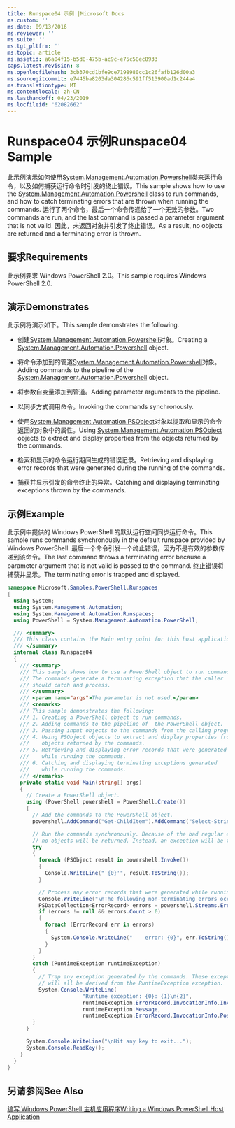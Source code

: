 ```yaml
---
title: Runspace04 示例 |Microsoft Docs
ms.custom: ''
ms.date: 09/13/2016
ms.reviewer: ''
ms.suite: ''
ms.tgt_pltfrm: ''
ms.topic: article
ms.assetid: a6a04f15-b5d8-475b-ac9c-e75c58ec8933
caps.latest.revision: 8
ms.openlocfilehash: 3cb370cd1bfe9ce7198980cc1c26fafb126d00a3
ms.sourcegitcommit: e7445ba8203da304286c591ff513900ad1c244a4
ms.translationtype: MT
ms.contentlocale: zh-CN
ms.lasthandoff: 04/23/2019
ms.locfileid: "62082662"
---
```

# <a name="runspace04-sample"></a><span data-ttu-id="2abbb-102">Runspace04 示例</span><span class="sxs-lookup"><span data-stu-id="2abbb-102">Runspace04 Sample</span></span>

<span data-ttu-id="2abbb-103">此示例演示如何使用[System.Management.Automation.Powershell](/dotnet/api/system.management.automation.powershell)类来运行命令，以及如何捕获运行命令时引发的终止错误。</span><span class="sxs-lookup"><span data-stu-id="2abbb-103">This sample shows how to use the [System.Management.Automation.Powershell](/dotnet/api/system.management.automation.powershell) class to run commands, and how to catch terminating errors that are thrown when running the commands.</span></span> <span data-ttu-id="2abbb-104">运行了两个命令，最后一个命令传递给了一个无效的参数。</span><span class="sxs-lookup"><span data-stu-id="2abbb-104">Two commands are run, and the last command is passed a parameter argument that is not valid.</span></span> <span data-ttu-id="2abbb-105">因此，未返回对象并引发了终止错误。</span><span class="sxs-lookup"><span data-stu-id="2abbb-105">As a result, no objects are returned and a terminating error is thrown.</span></span>

## <a name="requirements"></a><span data-ttu-id="2abbb-106">要求</span><span class="sxs-lookup"><span data-stu-id="2abbb-106">Requirements</span></span>

<span data-ttu-id="2abbb-107">此示例要求 Windows PowerShell 2.0。</span><span class="sxs-lookup"><span data-stu-id="2abbb-107">This sample requires Windows PowerShell 2.0.</span></span>

## <a name="demonstrates"></a><span data-ttu-id="2abbb-108">演示</span><span class="sxs-lookup"><span data-stu-id="2abbb-108">Demonstrates</span></span>

<span data-ttu-id="2abbb-109">此示例将演示如下。</span><span class="sxs-lookup"><span data-stu-id="2abbb-109">This sample demonstrates the following.</span></span>

- <span data-ttu-id="2abbb-110">创建[System.Management.Automation.Powershell](/dotnet/api/system.management.automation.powershell)对象。</span><span class="sxs-lookup"><span data-stu-id="2abbb-110">Creating a [System.Management.Automation.Powershell](/dotnet/api/system.management.automation.powershell) object.</span></span>

- <span data-ttu-id="2abbb-111">将命令添加到的管道[System.Management.Automation.Powershell](/dotnet/api/system.management.automation.powershell)对象。</span><span class="sxs-lookup"><span data-stu-id="2abbb-111">Adding commands to the pipeline of the [System.Management.Automation.Powershell](/dotnet/api/system.management.automation.powershell) object.</span></span>

- <span data-ttu-id="2abbb-112">将参数自变量添加到管道。</span><span class="sxs-lookup"><span data-stu-id="2abbb-112">Adding parameter arguments to the pipeline.</span></span>

- <span data-ttu-id="2abbb-113">以同步方式调用命令。</span><span class="sxs-lookup"><span data-stu-id="2abbb-113">Invoking the commands synchronously.</span></span>

- <span data-ttu-id="2abbb-114">使用[System.Management.Automation.PSObject](/dotnet/api/System.Management.Automation.PSObject)对象以提取和显示的命令返回的对象中的属性。</span><span class="sxs-lookup"><span data-stu-id="2abbb-114">Using [System.Management.Automation.PSObject](/dotnet/api/System.Management.Automation.PSObject) objects to extract and display properties from the objects returned by the commands.</span></span>

- <span data-ttu-id="2abbb-115">检索和显示的命令运行期间生成的错误记录。</span><span class="sxs-lookup"><span data-stu-id="2abbb-115">Retrieving and displaying error records that were generated during the running of the commands.</span></span>

- <span data-ttu-id="2abbb-116">捕获并显示引发的命令终止的异常。</span><span class="sxs-lookup"><span data-stu-id="2abbb-116">Catching and displaying terminating exceptions thrown by the commands.</span></span>

## <a name="example"></a><span data-ttu-id="2abbb-117">示例</span><span class="sxs-lookup"><span data-stu-id="2abbb-117">Example</span></span>

<span data-ttu-id="2abbb-118">此示例中提供的 Windows PowerShell 的默认运行空间同步运行命令。</span><span class="sxs-lookup"><span data-stu-id="2abbb-118">This sample runs commands synchronously in the default runspace provided by Windows PowerShell.</span></span> <span data-ttu-id="2abbb-119">最后一个命令引发一个终止错误，因为不是有效的参数传递到该命令。</span><span class="sxs-lookup"><span data-stu-id="2abbb-119">The last command throws a terminating error because a parameter argument that is not valid is passed to the command.</span></span> <span data-ttu-id="2abbb-120">终止错误将捕获并显示。</span><span class="sxs-lookup"><span data-stu-id="2abbb-120">The terminating error is trapped and displayed.</span></span>

```csharp
namespace Microsoft.Samples.PowerShell.Runspaces
{
  using System;
  using System.Management.Automation;
  using System.Management.Automation.Runspaces;
  using PowerShell = System.Management.Automation.PowerShell;

  /// <summary>
  /// This class contains the Main entry point for this host application.
  /// </summary>
  internal class Runspace04
  {
    /// <summary>
    /// This sample shows how to use a PowerShell object to run commands.
    /// The commands generate a terminating exception that the caller
    /// should catch and process.
    /// </summary>
    /// <param name="args">The parameter is not used.</param>
    /// <remarks>
    /// This sample demonstrates the following:
    /// 1. Creating a PowerShell object to run commands.
    /// 2. Adding commands to the pipeline of  the PowerShell object.
    /// 3. Passing input objects to the commands from the calling program.
    /// 4. Using PSObject objects to extract and display properties from the
    ///    objects returned by the commands.
    /// 5. Retrieving and displaying error records that were generated
    ///    while running the commands.
    /// 6. Catching and displaying terminating exceptions generated
    ///    while running the commands.
    /// </remarks>
    private static void Main(string[] args)
    {
      // Create a PowerShell object.
      using (PowerShell powershell = PowerShell.Create())
      {
        // Add the commands to the PowerShell object.
        powershell.AddCommand("Get-ChildItem").AddCommand("Select-String").AddArgument("*");

        // Run the commands synchronously. Because of the bad regular expression,
        // no objects will be returned. Instead, an exception will be thrown.
        try
        {
          foreach (PSObject result in powershell.Invoke())
          {
            Console.WriteLine("'{0}'", result.ToString());
          }

          // Process any error records that were generated while running the commands.
          Console.WriteLine("\nThe following non-terminating errors occurred:\n");
          PSDataCollection<ErrorRecord> errors = powershell.Streams.Error;
          if (errors != null && errors.Count > 0)
          {
            foreach (ErrorRecord err in errors)
            {
              System.Console.WriteLine("    error: {0}", err.ToString());
            }
          }
        }
        catch (RuntimeException runtimeException)
        {
          // Trap any exception generated by the commands. These exceptions
          // will all be derived from the RuntimeException exception.
          System.Console.WriteLine(
                        "Runtime exception: {0}: {1}\n{2}",
                        runtimeException.ErrorRecord.InvocationInfo.InvocationName,
                        runtimeException.Message,
                        runtimeException.ErrorRecord.InvocationInfo.PositionMessage);
        }
      }

      System.Console.WriteLine("\nHit any key to exit...");
      System.Console.ReadKey();
    }
  }
}
```

## <a name="see-also"></a><span data-ttu-id="2abbb-121">另请参阅</span><span class="sxs-lookup"><span data-stu-id="2abbb-121">See Also</span></span>

[<span data-ttu-id="2abbb-122">编写 Windows PowerShell 主机应用程序</span><span class="sxs-lookup"><span data-stu-id="2abbb-122">Writing a Windows PowerShell Host Application</span></span>](./writing-a-windows-powershell-host-application.md)